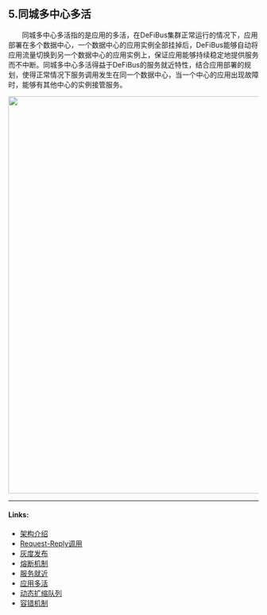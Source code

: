 ## 5.同城多中心多活
&nbsp;&nbsp;&nbsp;&nbsp;&nbsp;&nbsp;
同城多中心多活指的是应用的多活，在DeFiBus集群正常运行的情况下，应用部署在多个数据中心，一个数据中心的应用实例全部挂掉后，DeFiBus能够自动将应用流量切换到另一个数据中心的应用实例上，保证应用能够持续稳定地提供服务而不中断。同城多中心多活得益于DeFiBus的服务就近特性，结合应用部署的规划，使得正常情况下服务调用发生在同一个数据中心，当一个中心的应用出现故障时，能够有其他中心的实例接管服务。

<div align=center>
<img src="../../images/features/tongchengduohuo-p1.png" width="800" />
</div>

---
#### Links:
* [架构介绍](../../../README.md)
* [Request-Reply调用](cn/features/1-request-response-call.md)
* [灰度发布](cn/features/2-dark-launch.md)
* [熔断机制](cn/features/3-circuit-break-mechanism.md)
* [服务就近](cn/features/4-invoke-service-nearby.md)
* [应用多活](cn/features/5-multi-active.md)
* [动态扩缩队列](cn/features/6-dynamic-adjust-queue.md)
* [容错机制](cn/features/8-fault-tolerant.md)